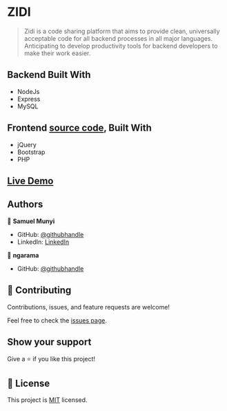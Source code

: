 # ZIDI

 > Zidi is a code sharing platform that aims to provide clean, universally acceptable code for all backend processes in all major languages. Anticipating to develop productivity tools for backend developers to make their work easier. 

## Backend Built With 
- NodeJs
- Express
- MySQL


## Frontend [source code](https://github.com/devMunyi/zidi-app), Built With

- jQuery
- Bootstrap
- PHP


## [Live Demo](https://zidiapp.com/)


## Authors

👤 **Samuel Munyi**
- GitHub: [@githubhandle](https://github.com/devMunyi)
- LinkedIn: [LinkedIn](https://www.linkedin.com/in/samuel-munyi-01315b174/)

👤 **ngarama**
- GitHub: [@githubhandle](https://github.com/ngarama)


## 🤝 Contributing

Contributions, issues, and feature requests are welcome!

Feel free to check the [issues page](../../issues/).

## Show your support

Give a ⭐️ if you like this project!

## 📝 License

This project is [MIT](./LICENSE) licensed.
